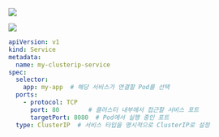 ![](www.udemy.com_course_certified-kubernetes-application-developer_learn_lecture_12299462%20(13).png)

![](www.udemy.com_course_certified-kubernetes-application-developer_learn_lecture_12299462%20(14).png)

```yaml
apiVersion: v1
kind: Service
metadata:
  name: my-clusterip-service
spec:
  selector:
    app: my-app  # 해당 서비스가 연결할 Pod를 선택
  ports:
    - protocol: TCP
      port: 80        # 클러스터 내부에서 접근할 서비스 포트
      targetPort: 8080  # Pod에서 실행 중인 포트
  type: ClusterIP  # 서비스 타입을 명시적으로 ClusterIP로 설정
```

